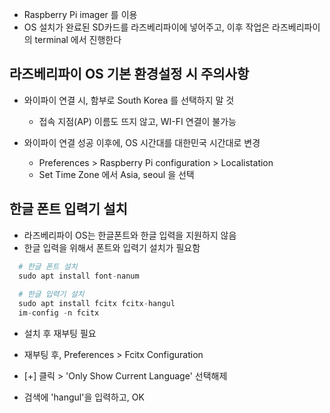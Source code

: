 - Raspberry Pi imager 를 이용
- OS 설치가 완료된 SD카드를 라즈베리파이에 넣어주고, 이후 작업은 라즈베리파이의 terminal 에서 진행한다

## 라즈베리파이 OS 기본 환경설정 시 주의사항
- 와이파이 연결 시, 함부로 South Korea 를 선택하지 말 것
  - 접속 지점(AP) 이름도 뜨지 않고, WI-FI 연결이 불가능

- 와이파이 연결 성공 이후에, OS 시간대를 대한민국 시간대로 변경
  - Preferences > Raspberry Pi configuration > Localistation
  - Set Time Zone 에서 Asia, seoul 을 선택

## 한글 폰트 입력기 설치
- 라즈베리파이 OS는 한글폰트와 한글 입력을 지원하지 않음
- 한글 입력을 위해서 폰트와 입력기 설치가 필요함

~~~ python
  # 한글 폰트 설치
  sudo apt install font-nanum
  
  # 한글 입력기 설치
  sudo apt install fcitx fcitx-hangul
  im-config -n fcitx
~~~
- 설치 후 재부팅 필요

- 재부팅 후, Preferences > Fcitx Configuration
- [+] 클릭 > 'Only Show Current Language' 선택해제
- 검색에 'hangul'을 입력하고, OK
